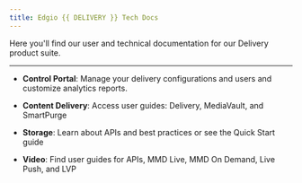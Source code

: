 ```yaml
---
title: Edgio {{ DELIVERY }} Tech Docs
---
```


Here you'll find our user and technical documentation for our Delivery product suite.

---

- **Control Portal**: Manage your delivery configurations and users and customize analytics reports.

- **Content Delivery**: Access user guides: Delivery, MediaVault, and SmartPurge

- **Storage**: Learn about APIs and best practices or see the Quick Start guide

- **Video**: Find user guides for APIs, MMD Live, MMD On Demand, Live Push, and LVP
